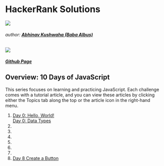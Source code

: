 # HackerRank Solutions 
![](https://hrcdn.net/hackerrank/assets/brand/h_mark_sm-9c05999c62674028552f4e813728e591.svg)
###### author: [**Abhinav Kushwaha (Baba Albus)**](http://babaalbus.com/ "http://babaalbus.com/")
![](https://media.licdn.com/dms/image/C5103AQEuWnPed5Pebg/profile-displayphoto-shrink_200_200/0?e=1547683200&v=beta&t=kee-BP4ZNdAQCQiRm76scGI52bC5ib-2etMogMPr5zE)
##### [Github Page](https://abhi9935.github.io/HackerRank/ "https://abhi9935.github.io/HackerRank/")

## Overview: 10 Days of JavaScript
This series focuses on learning and practicing JavaScript. Each challenge comes with a tutorial article, and you can view these articles by clicking either the Topics tab along the top or the article icon in the right-hand menu.

1. [Day 0: Hello, World!](https://github.com/Abhi9935/HackerRank/tree/master/10%20Days%20of%20Javascript/Day%200-1%20Hello%2C%20World!) </br>
   [Day 0: Data Types](https://github.com/Abhi9935/HackerRank/tree/master/10%20Days%20of%20Javascript/Day%200-2%20%20Data%20Types)
2.
3.
4.
5.
6.
7.
8. [Day 8 Create a Button](https://github.com/Abhi9935/HackerRank/tree/master/10%20Days%20of%20Javascript/Day%208%20Create%20a%20Button)

